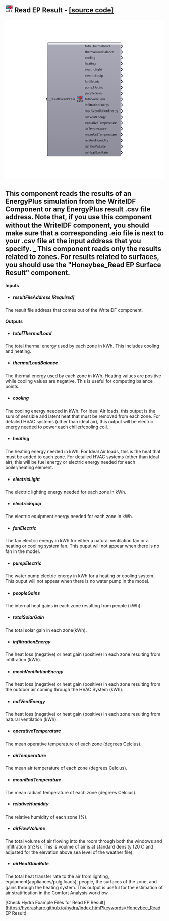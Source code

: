 ## ![](../../images/icons/Read_EP_Result.png) Read EP Result - [[source code]](https://github.com/ladybug-tools/honeybee-legacy/tree/master/src/Honeybee_Read%20EP%20Result.py)

![](../../images/components/Read_EP_Result.png)

This component reads the results of an EnergyPlus simulation from the WriteIDF Component or any EnergyPlus result .csv file address.  Note that, if you use this component without the WriteIDF component, you should make sure that a corresponding .eio file is next to your .csv file at the input address that you specify.
 _
 This component reads only the results related to zones.  For results related to surfaces, you should use the "Honeybee_Read EP Surface Result" component.
 -
 

#### Inputs
* ##### resultFileAddress [Required]
The result file address that comes out of the WriteIDF component.

#### Outputs
* ##### totalThermalLoad
The total thermal energy used by each zone in kWh.  This includes cooling and heating.
* ##### thermalLoadBalance
The thermal energy used by each zone in kWh.  Heating values are positive while cooling values are negative. This is useful for computing balance points.
* ##### cooling
The cooling energy needed in kWh. For Ideal Air loads, this output is the sum of sensible and latent heat that must be removed from each zone.  For detailed HVAC systems (other than ideal air), this output will be electric energy needed to power each chiller/cooling coil.
* ##### heating
The heating energy needed in kWh. For Ideal Air loads, this is the heat that must be added to each zone.  For detailed HVAC systems (other than ideal air), this will be fuel energy or electric energy needed for each boiler/heating element.
* ##### electricLight
The electric lighting energy needed for each zone in kWh.
* ##### electricEquip
The electric equipment energy needed for each zone in kWh.
* ##### fanElectric
The fan electric energy in kWh for either a natural ventilation fan or a heating or cooling system fan.  This ouput will not appear when there is no fan in the model.
* ##### pumpElectric
The water pump electric energy in kWh for a heating or cooling system.  This ouput will not appear when there is no water pump in the model.
* ##### peopleGains
The internal heat gains in each zone resulting from people (kWh).
* ##### totalSolarGain
The total solar gain in each zone(kWh).
* ##### infiltrationEnergy
The heat loss (negative) or heat gain (positive) in each zone resulting from infiltration (kWh).
* ##### mechVentilationEnergy
The heat loss (negative) or heat gain (positive) in each zone resulting from the outdoor air coming through the HVAC System (kWh).
* ##### natVentEnergy
The heat loss (negative) or heat gain (positive) in each zone resulting from natural ventilation (kWh).
* ##### operativeTemperature
The mean operative temperature of each zone (degrees Celcius).
* ##### airTemperature
The mean air temperature of each zone (degrees Celcius).
* ##### meanRadTemperature
The mean radiant temperature of each zone (degrees Celcius).
* ##### relativeHumidity
The relative humidity of each zone (%).
* ##### airFlowVolume
The total volume of air flowing into the room through both the windows and infiltration (m3/s).  This is voulme of air is at standard density (20 C and adjusted for the elevation above sea level of the weather file).
* ##### airHeatGainRate
The total heat transfer rate to the air from lighting, equipment(appliances/pulg loads), people, the surfaces of the zone, and gains through the heating system.  This output is useful for the estimation of air stratification in the Comfort Analysis workflow.


[Check Hydra Example Files for Read EP Result](https://hydrashare.github.io/hydra/index.html?keywords=Honeybee_Read EP Result)